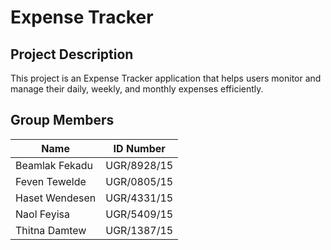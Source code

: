 # Expense Tracker

## Project Description
This project is an Expense Tracker application that helps users monitor and manage their daily, weekly, and monthly expenses efficiently.

## Group Members

| Name             | ID Number     |
|------------------|---------------|
| Beamlak Fekadu  | UGR/8928/15   |
| Feven Tewelde   | UGR/0805/15   |
| Haset Wendesen  | UGR/4331/15   |
| Naol Feyisa     | UGR/5409/15   |
| Thitna Damtew   | UGR/1387/15   |
